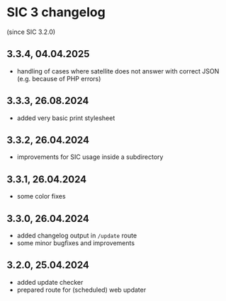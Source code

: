 # SIC 3 changelog
(since SIC 3.2.0)

## 3.3.4, 04.04.2025
* handling of cases where satellite does not answer with correct JSON (e.g. because of PHP errors)

## 3.3.3, 26.08.2024
* added very basic print stylesheet

## 3.3.2, 26.04.2024
* improvements for SIC usage inside a subdirectory

## 3.3.1, 26.04.2024
* some color fixes

## 3.3.0, 26.04.2024
* added changelog output in `/update` route
* some minor bugfixes and improvements

## 3.2.0, 25.04.2024
* added update checker
* prepared route for (scheduled) web updater